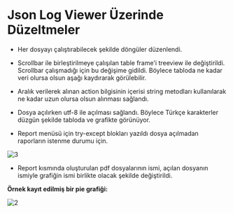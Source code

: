 # Json Log Viewer Üzerinde Düzeltmeler

* Her dosyayı çalıştırabilecek şekilde döngüler düzenlendi.

* Scrollbar ile birleştirilmeye çalışılan table frame'i treeview ile değiştirildi. Scrollbar çalışmadığı için bu değişime gidildi. Böylece tabloda ne kadar veri olursa olsun aşağı kaydırarak görülebilir.

* Aralık verilerek alınan action bilgisinin içerisi string metodları kullanılarak ne kadar uzun olursa olsun alınması sağlandı. 

* Dosya açılırken utf-8 ile açılması sağlandı. Böylece Türkçe karakterler düzgün şekilde tabloda ve grafikte görünüyor.

* Report menüsü için try-except blokları yazıldı dosya açılmadan raporların istenme durumu için. 

![3](https://user-images.githubusercontent.com/66912242/134690416-40865a13-3625-4051-ac67-d6f0fd0189a3.PNG)

* Report kısmında oluşturulan pdf dosyalarının ismi, açılan dosyanın ismiyle grafiğin ismi birlikte olacak şekilde değiştirildi.

**Örnek kayıt edilmiş bir pie grafiği:**

![2](https://user-images.githubusercontent.com/66912242/134690086-6f55f4cc-58b6-4f7e-9565-0dfd08e62226.PNG)



